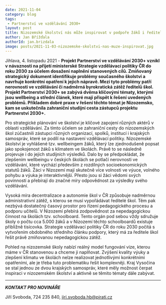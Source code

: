 ```yaml
---
date: 2021-11-04
category: blog
tags:
 - Partnerství ve vzdělávání 2030+
layout: post
title: Nizozemské školství nás může inspirovat v podpoře žáků i ředitelů
author: Jan Břížďala
authorId: jan.brizdala
image: posts/2021-11-03-nizozemske-skolstvi-nas-muze-inspirovat.jpg
---
```


Jihlava, 4. listopadu 2021 - **Projekt Partnerství ve vzdělávání 2030+ vznikl v návaznosti na přijetí ministerské Strategie vzdělávací politiky ČR do roku 2030 za účelem dosažení naplnění stanovených cílů. Zmiňovaný strategický dokument identifikuje problémy současného školství a navrhuje konkrétní opatření k jejich nápravě. Mezi tyto problémy patří nerovnosti ve vzdělávání či nadměrná byrokratická zátěž ředitelů škol. Projekt Partnerství 2030+ se zabývá dvěma klíčovými tématy, kterými jsou wellbeing a střední článek, které mají přispět k řešení uvedených problémů. Příkladem dobré praxe v řešení těchto témat je Nizozemsko, kam se uskutečnila zahraniční studijní cesta zástupců projektu Partnerství 2030+.**

Pro strategické plánování ve školství je klíčové zapojení různých aktérů v oblasti vzdělávání. Za tímto účelem se zahraniční cesty do nizozemských škol zúčastnili zástupci různých organizací, spolků, institucí i krajských samospráv, které se podílí na nastavení vzdělávací politiky. Nizozemské školství je vyhlášené tzv. wellbeingem žáků, který lze zjednodušeně popsat jako spokojenost žáků s klimatem ve školách. Právě to se následně projevuje i do jejich studijních výsledků. Dalo by se předpokládat, že zlepšením wellbeingu v českých školách se potlačí nerovnosti ve vzdělávání, které vychází především z rozdílných socioekonomických statutů žáků. Žáci v Nizozemí mají skutečně více volnosti ve výuce, volného pohybu a výuka je interaktivnější. Přesto jsou si žáci vědomi svých povinností a přebírají do značné míry odpovědnost za výsledky svého vzdělávání.

Vysoká míra decentralizace a autonomie škol v ČR způsobuje nadměrnou administrativní zátěž, s kterou se musí vypořádávat ředitelé škol. Těm pak nezbývá dostatečný časový prostor pro řízení pedagogického procesu a podporu učitelů. V Nizozemí přebírá zodpovědnost za nepedagogickou činnost na školách tzv. schoolboard. Tento orgán pod sebou vždy sdružuje školy o počtu cca 5.000 žáků a v Nizozemí těchto schoolboardů existuje přibližně tisícovka. Strategie vzdělávací politiky ČR do roku 2030 počítá s vytvořením obdobného středního článku podpory, který má za ředitele škol řešit právě zmiňovanou nepedagogickou zátěž. 

Pohled na nizozemské školy nabízí reálný model fungování vize, kterou máme v ČR stanovenou a chceme ji naplňovat. Zvýšení kvality výuky a zlepšení klimatu ve školách nelze realizovat jednotlivými konkrétními opatřeními, ale je třeba tuto problematiku řešit komplexněji. Kraj Vysočina se stal jednou ze dvou krajských samospráv, které měly možnost čerpat inspiraci v nizozemském školství a aktivně se těmito tématy dále zabývat. 

---

***KONTAKT PRO NOVINÁŘE*** 

Jiří Svoboda, 724 235 840, <jiri.svoboda.hb@pirati.cz>
